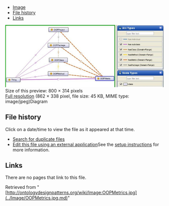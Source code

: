 * [Image](../Image/OOPMetrics.jpg.md#file)
* [File history](../Image/OOPMetrics.jpg.md#filehistory)
* [Links](../Image/OOPMetrics.jpg.md#filelinks)

[![Image:OOPMetrics.jpg](../images/thumb/c/cf/OOPMetrics.jpg/800px-OOPMetrics.jpg)](../../images/c/cf/OOPMetrics.jpg)  
Size of this preview: 800 × 314 pixels  
[Full resolution](../../images/c/cf/OOPMetrics.jpg)‎ (862 × 338 pixel, file size: 45 KB, MIME type: image/jpeg)Diagram




## File history

Click on a date/time to view the file as it appeared at that time.



  
* [Search for duplicate files](http://ontologydesignpatterns.org/wiki/Special:FileDuplicateSearch/OOPMetrics.jpg "Special:FileDuplicateSearch/OOPMetrics.jpg")
* [Edit this file using an external application](http://ontologydesignpatterns.org/wiki/index.php?title=Image:OOPMetrics.jpg&action=edit&externaledit=true&mode=file "Image:OOPMetrics.jpg")See the [setup instructions](http://www.mediawiki.org/wiki/Manual:External_editors "http://www.mediawiki.org/wiki/Manual:External_editors") for more information.

## Links



There are no pages that link to this file.




Retrieved from "[http://ontologydesignpatterns.org/wiki/Image:OOPMetrics.jpg](../Image/OOPMetrics.jpg.md)"